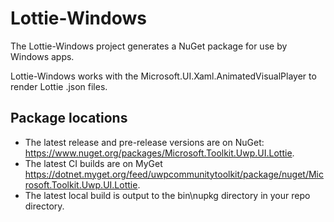 # Lottie-Windows
The Lottie-Windows project generates a NuGet package for use by Windows apps.

Lottie-Windows works with the Microsoft.UI.Xaml.AnimatedVisualPlayer to render Lottie .json files.

## Package locations
* The latest release and pre-release versions are on NuGet: https://www.nuget.org/packages/Microsoft.Toolkit.Uwp.UI.Lottie.
* The latest CI builds are on MyGet https://dotnet.myget.org/feed/uwpcommunitytoolkit/package/nuget/Microsoft.Toolkit.Uwp.UI.Lottie.
* The latest local build is output to the bin\nupkg directory in your repo directory.

